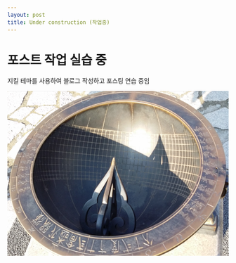 ```yaml
---
layout: post
title: Under construction (작업중)
---
```


# 포스트 작업 실습 중
지킬 테마를 사용하여 블로그 작성하고 포스팅 연습 중임

![해시계](/images/해시계2023-01-28_235333.png)
